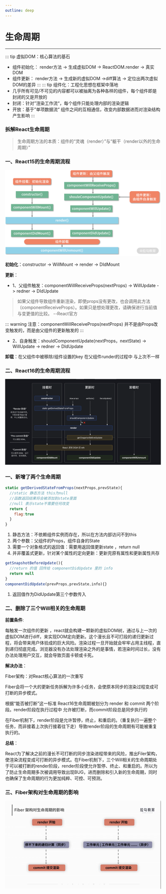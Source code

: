 ```yaml
---
outline: deep
---
```


# 生命周期
---
::: tip 虚拟DOM：核心算法的基石
- 组件初始化： render方法 -> 生成虚拟DOM -> ReactDOM.render -> 真实DOM
- 组件更新： render方法 -> 生成新的虚拟DOM ->diff算法 -> 定位出两次虚拟DOM的差异
:::
::: tip 组件化：工程化思想在框架中落地
- 几乎所有可见/不可见的内容都可以被抽离为各种各样的组件，每个组件即是封闭的又是开放的
- 封闭：针对”渲染工作流“，每个组件只能处理内部的渲染逻辑
- 开放：基于”单项数据流“ 组件之间的互相通信，改变内部数据进而对渲染结构产生影响
:::

### 拆解React生命周期
> 生命周期方法的本质：组件的“灵魂（render）”与“躯干（render以外的生命周期）”
### 一、React15的生命周期流程

![图片](/blog/Component01.png)

**初始化**：constructor -> WillMount -> render -> DIdMount

**更新**：
- 1、父组件触发：componentWillReceiveProps(nextProps) -> WillUpdate -> redner -> DIdUpdate
> 如果父组件导致组件重新渲染，即使props没有更改，也会调用此方法（componentReceiveProps）。如果只是想处理更改，请确保进行当前值与变更值的比较。  --React官方  

::: warning
注意：componentWillReceiveProps(nextProps) 并不是由Props改变触发的，而是由父组件的更新触发的
:::
- 2、自身触发：shouldComponentUpdate(nextProps，nextState) -> WillUpdate -> redner -> DIdUpdate

**卸载**：在父组件中被移除/组件设置的key 在父组件runder的过程中 与上次不一样
### 二、React16的生命周期流程

![图片](/blog/Component02.png)

### 一、新增了两个生命周期
```jsx
static getDerivedStateFromProps(nextProps,prevState){
  //static 静态方法 this为null
  //函数返回结果将会被添加到state里面 
  //null 表示state不需要任何改变 
  return {
    flag:true
  }
}
```
1. 静态方法：不依赖组件实例而存在，所以在方法内部访问不到this
2. 两个参数：父组件的Props，组件自身的State
3. 需要一个对象格式的返回值：需要用返回值更新state ，return null
4. 并非覆盖式更新，针对某个属性的定向更新：更新完原有属性和更新属性共存
```jsx
getSnapshotBeforeUpdate(){
  //return 的值 回传给 componentDidUpdate 里的 info
  return null
} 
componentDidUpdate(prevProps,prevState,info){}
```
1. 返回值作为DidUpdate第三个参数传入
### 二、删除了三个Will相关的生命周期
**前置条件**:

每触发一次组件的更新 ，react就会构建一颗新的虚拟DOM树，通过与上一次的虚拟DOM进行diff，来实现DOM定向更新。这个漫长且不可打段的递归更新过程，将会带来用户体验成的巨大风险。渲染过程一旦开始就会牢牢占用主线程，直到递归彻底完成。浏览器没有办法处理渲染之外的是事情，若渲染时间过长，没有办法处理用户交互，就会导致页面卡顿或卡死。

**解决办法**：

Fiber架构：对React核心算法的一次重写

Fiber会将一个大的更新任务拆解为许多小任务，会使原本同步的渲染过程变成可打断的异步模式。

根据“能否被打断”这一标准 React16生命周期被划分为 render 和 commit  两个阶段。render阶段在执行过程中 允许被打断，而commit阶段总是同步执行的

在Fiber机制下，render阶段是允许暂停，终止，和重启的。（重复执行一遍整个任务，而非接着上次执行接着往下走）导致render阶段的生命周期有可能被重复执行的。

**总结**：

React为了解决之前的漫长不可打断的同步渲染进程带来的风险，推出Filer架构，使渲染流程变成可打断的异步模式。在Fiber机制下，三个Will相关的生命周期处于可以被打断的render阶段，render阶段使允许暂停、终止、和重启的。所以为了防止生命周期多次被调用导致出现BUG，进而删除和引入新的生命周期，同时也确保了生命周期的行为更加纯粹、可控、可预测。
### 三、Fiber架构对生命周期的影响
![图片](/blog/Component03.png)
